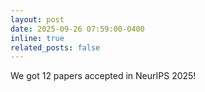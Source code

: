 ```yaml
---
layout: post
date: 2025-09-26 07:59:00-0400
inline: true
related_posts: false
---
```


We got 12 papers accepted in NeurIPS 2025!
